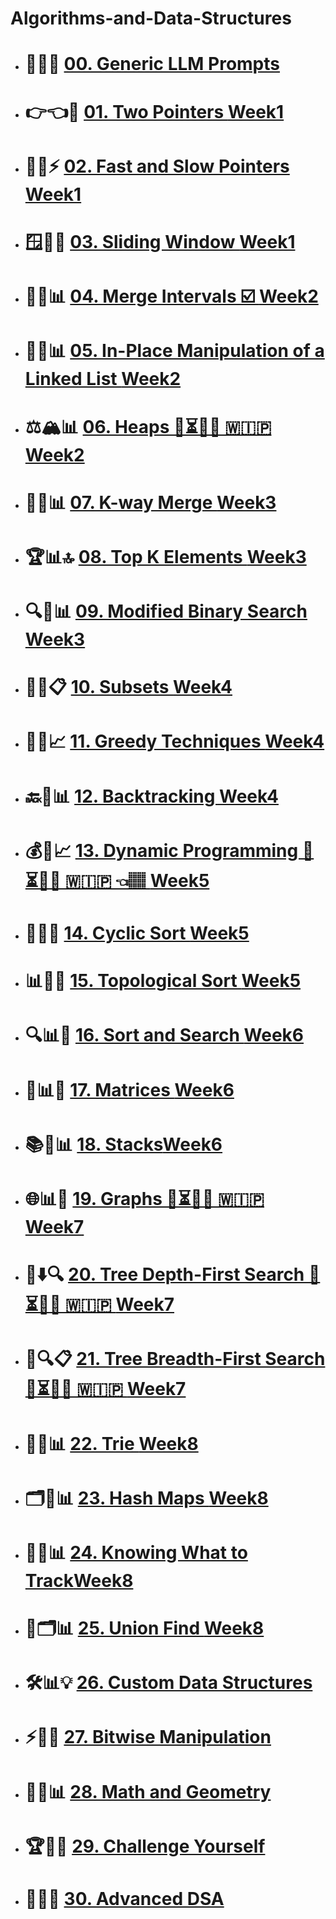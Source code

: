 # Algorithms-and-Data-Structures 

- # 🤖💭✨ [00. Generic LLM Prompts](./00.%20LLM%20Prompts/LLM%20Prompt:%20Generic%20LeetCode%20Pattern%20Guide%20Generator.md)
- # 👉👈🎯 [01. Two Pointers **Week1**]()
- # 🐰🐢⚡ [02. Fast and Slow Pointers **Week1**]()
- # 🪟🔄📱 [03. Sliding Window **Week1**]()
- # 🔗⏰📊 [04. Merge Intervals ☑️ **Week2**](./03.%20Merge%20Intervals/README.md)
- # 🌳🔄📊 [05. In-Place Manipulation of a Linked List **Week2**]()
- # ⚖️🏔️📊 [06. Heaps 🚧⏳🔄🔜 🇼🇮🇵 **Week2**]()
- # 🔀🔗📊 [07. K-way Merge **Week3**]()
- # 🏆📊🔝 [08. Top K Elements **Week3**]()
- # 🔍🎯📊 [09. Modified Binary Search **Week3**]()
- # 🧮💭📋 [10. Subsets **Week4**]()
- # 🎯💡📈 [11. Greedy Techniques **Week4**]()
- # 🔙🎯📊 [12. Backtracking **Week4**]()
- # 💰🎒📈 [13. Dynamic Programming 🚧⏳🔄🔜 🇼🇮🇵 👈🏽 **Week5**](13.%20Dynamic%20Programming/README.md)
- # 🔧📂🎯 [14. Cyclic Sort **Week5**]()
- # 📊🔗🎯 [15. Topological Sort **Week5**]()
- # 🔍📊🎯 [16. Sort and Search **Week6**]()
- # 🔢📊🎯 [17. Matrices **Week6**]()
- # 📚🔧📊 [18. Stacks**Week6**]()
- # 🌐📊🔗 [19. Graphs 🚧⏳🔄🔜 🇼🇮🇵 **Week7**]()
- # 🌲⬇️🔍 [20. Tree Depth-First Search 🚧⏳🔄🔜 🇼🇮🇵 **Week7**]()
- # 🌲🔍📋 [21. Tree Breadth-First Search 🚧⏳🔄🔜 🇼🇮🇵 **Week7**]()
- # 🌸🔢📊 [22. Trie **Week8**]()
- # 🗂️💾📊 [23. Hash Maps **Week8**]()
- # 📍🎯📊 [24. Knowing What to Track**Week8**]()
- # 🔗🗂️📊 [25. Union Find **Week8**]()
- # 🛠️📊💡 [26. Custom Data Structures]()
- # ⚡🔧🎯 [27. Bitwise Manipulation]()
- # 📐🔢📊 [28. Math and Geometry]()
- # 🏆💪🎯 [29. Challenge Yourself]()
- # 🚀🧠💎 [30. Advanced DSA]()